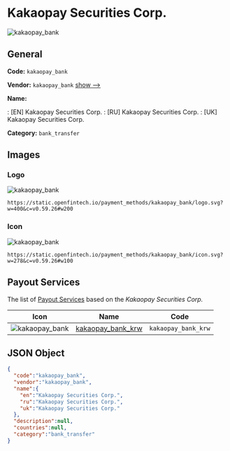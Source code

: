 
# Kakaopay Securities Corp. 
![kakaopay_bank](https://static.openfintech.io/payment_methods/kakaopay_bank/logo.svg?w=400&c=v0.59.26#w200)  

## General 
**Code:** `kakaopay_bank` 
 
**Vendor:** `kakaopay_bank` [show -->](/vendors/kakaopay_bank/) 
 
**Name:** 
 
:	[EN] Kakaopay Securities Corp. 
:	[RU] Kakaopay Securities Corp. 
:	[UK] Kakaopay Securities Corp. 
 
**Category:** `bank_transfer` 
 

## Images 

### Logo 
![kakaopay_bank](https://static.openfintech.io/payment_methods/kakaopay_bank/logo.svg?w=400&c=v0.59.26#w200)  

```
https://static.openfintech.io/payment_methods/kakaopay_bank/logo.svg?w=400&c=v0.59.26#w200
```  

### Icon 
![kakaopay_bank](https://static.openfintech.io/payment_methods/kakaopay_bank/icon.svg?w=278&c=v0.59.26#w100)  

```
https://static.openfintech.io/payment_methods/kakaopay_bank/icon.svg?w=278&c=v0.59.26#w100
```  

## Payout Services 
 
The list of [Payout Services](/payout-services/) based on the _Kakaopay Securities Corp._ 

|Icon|Name|Code| 
|:---:|:---:|:---:| 
|![kakaopay_bank](https://static.openfintech.io/payout_methods/kakaopay_bank/icon.svg?w=278&c=v0.59.26#w40) |[kakaopay_bank_krw](/payout-services/kakaopay_bank_krw/)|`kakaopay_bank_krw`| 
 

## JSON Object 

```json
{
  "code":"kakaopay_bank",
  "vendor":"kakaopay_bank",
  "name":{
    "en":"Kakaopay Securities Corp.",
    "ru":"Kakaopay Securities Corp.",
    "uk":"Kakaopay Securities Corp."
  },
  "description":null,
  "countries":null,
  "category":"bank_transfer"
}
```  
